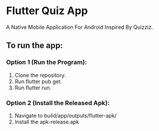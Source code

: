 # Flutter Quiz App

A Native Mobile Application For Android Inspired By Quizziz.

## To run the app:

### Option 1 (Run the Program):

1. Clone the repository.
2. Run flutter pub get.
3. Run flutter run.

### Option 2 (Install the Released Apk):

1. Navigate to build/app/outputs/flutter-apk/
2. Install the apk-release.apk


